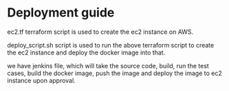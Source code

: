 # Deployment guide 

ec2.tf terraform script is used to create the ec2 instance on AWS.

deploy_script.sh script is used to run the above terraform script to create the ec2 instance and deploy the docker image into that. 

we have jenkins file, which will take the source code, build, run the test cases, build the docker image, push the image and deploy the image to ec2 instance upon approval. 

